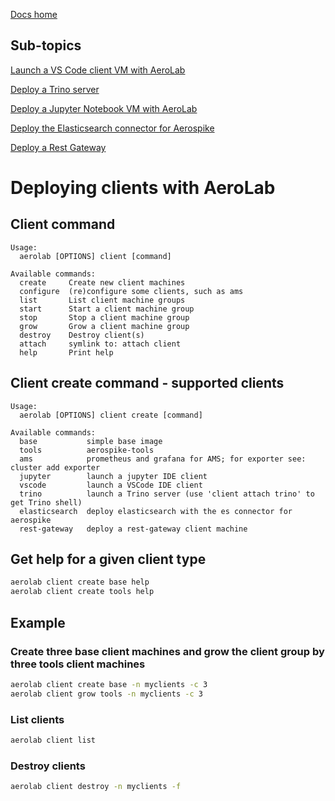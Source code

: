 [Docs home](../../README.md)

## Sub-topics

[Launch a VS Code client VM with AeroLab](vscode.md)

[Deploy a Trino server](trino.md)

[Deploy a Jupyter Notebook VM with AeroLab](jupyter.md)

[Deploy the Elasticsearch connector for Aerospike](elasticsearch.md)

[Deploy a Rest Gateway](restgw.md)

# Deploying clients with AeroLab


## Client command

```
Usage:
  aerolab [OPTIONS] client [command]

Available commands:
  create     Create new client machines
  configure  (re)configure some clients, such as ams
  list       List client machine groups
  start      Start a client machine group
  stop       Stop a client machine group
  grow       Grow a client machine group
  destroy    Destroy client(s)
  attach     symlink to: attach client
  help       Print help
```

## Client create command - supported clients

```
Usage:
  aerolab [OPTIONS] client create [command]

Available commands:
  base           simple base image
  tools          aerospike-tools
  ams            prometheus and grafana for AMS; for exporter see: cluster add exporter
  jupyter        launch a jupyter IDE client
  vscode         launch a VSCode IDE client
  trino          launch a Trino server (use 'client attach trino' to get Trino shell)
  elasticsearch  deploy elasticsearch with the es connector for aerospike
  rest-gateway   deploy a rest-gateway client machine
```

## Get help for a given client type

```bash
aerolab client create base help
aerolab client create tools help
```

## Example

### Create three base client machines and grow the client group by three tools client machines

```bash
aerolab client create base -n myclients -c 3
aerolab client grow tools -n myclients -c 3
```

### List clients

```bash
aerolab client list
```

### Destroy clients

```bash
aerolab client destroy -n myclients -f
```
